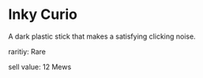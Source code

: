 # Inky Curio

A dark plastic stick that makes a satisfying clicking noise.

raritiy: Rare

sell value: 12 Mews